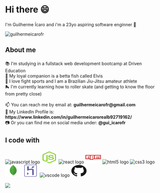 <h1 align="left">Hi there 😄</h1>

###

<p align="left">I'm Guilherme Ícaro and i'm a 23yo aspiring software enginner 🔭</p>
<p align="top">
  <img src="https://github-readme-stats.vercel.app/api?username=guilhermeicarofr&show_icons=true&locale=en" alt="guilhermeicarofr" />
<p/>

###

<h2 align="left">About me</h2>

###

<p align="left">
  📚 I'm studying in a fullstack web development bootcamp at Driven Education <br>
  🐠 My loyal companion is a betta fish called Elvis <br>
  🥋 I love fight sports and I am a Brazilian Jiu-Jitsu amateur athlete <br>
  🛼 I'm currently learning how to roller skate (and getting to know the floor from pretty close)
  <br><br>
  📫 You can reach me by email at: <strong>guilhermeicarofr@gmail.com</strong> <br>
  💼 My LinkedIn Profile is: <strong>https://www.linkedin.com/in/guilhermeicarorealb92719162/</strong> <br>
  📷 Or you can find me on social media under: <strong>@gui_icarofr</strong>
</p>

###

<h2 align="left">I code with</h2>

###

<div align="left">
  <img src="https://cdn.jsdelivr.net/gh/devicons/devicon/icons/javascript/javascript-original.svg" height="40" width="52" alt="javascript logo" />
  <img src="https://github.com/devicons/devicon/blob/master/icons/nodejs/nodejs-original.svg" height="40" width="52" alt="nodejs logo" />
  <img src="https://cdn.jsdelivr.net/gh/devicons/devicon/icons/react/react-original.svg" height="40" width="52" alt="react logo" />
  <img src="https://github.com/devicons/devicon/blob/master/icons/npm/npm-original-wordmark.svg" height="40" width="52" alt="npm logo" />
  <img src="https://cdn.jsdelivr.net/gh/devicons/devicon/icons/html5/html5-original.svg" height="40" width="52" alt="html5 logo" />
  <img src="https://cdn.jsdelivr.net/gh/devicons/devicon/icons/css3/css3-original.svg" height="40" width="52" alt="css3 logo" />
  <img src="https://github.com/devicons/devicon/blob/master/icons/mongodb/mongodb-original.svg" height="40" width="52" alt="mongodb logo" />
  <img src="https://github.com/devicons/devicon/blob/master/icons/heroku/heroku-original.svg" height="40" width="52" alt="heroku logo" />
  <img src="https://cdn.jsdelivr.net/gh/devicons/devicon/icons/vscode/vscode-original.svg" height="40" width="52" alt="vscode logo" />
  <img src="https://github.com/devicons/devicon/blob/master/icons/github/github-original.svg" height="40" width="52" alt="github logo" />
</div>
<br>
<img src="https://github-readme-stats.vercel.app/api/top-langs/?username=guilhermeicarofr&langs_count=6">

###



[//]: useful
[//]: https://github.com/devicons/devicon/tree/master/icons
[//]: https://emojipedia.org/

